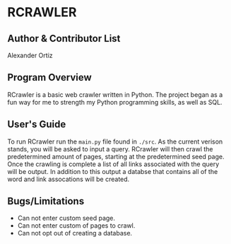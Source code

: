 RCRAWLER
==========

Author & Contributor List
----------
Alexander Ortiz

Program Overview
----------
RCrawler is a basic web crawler written in Python. The project began as a
fun way for me to strength my Python programming skills, as well as SQL.

User's Guide
----------
To run RCrawler run the ```main.py``` file found in ```./src```. 
As the current verison stands, you will be asked to input a query. RCrawler will then crawl the predetermined
amount of pages, starting at the predetermined seed page. Once the crawling is complete a list of all links
associated with the query will be output. In addition to this output a databse that contains all of the word and
link assocations will be created.

Bugs/Limitations
----------
* Can not enter custom seed page.
* Can not enter custom of pages to crawl.
* Can not opt out of creating a database.

